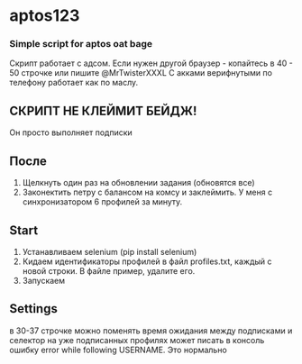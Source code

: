 # aptos123

### Simple script for aptos oat bage
Скрипт работает с адсом. Если нужен другой браузер - копайтесь в 40 - 50 строчке или пишите @MrTwisterXXXL
С акками верифнутыми по телефону работает как по маслу. 

## СКРИПТ НЕ КЛЕЙМИТ БЕЙДЖ!
Он просто выполняет подписки

## После
1) Щелкнуть один раз на обновлении задания (обновятся все)
2) Законектить петру с балансом на комсу и заклеймить. У меня с синхронизатором 6 профилей за минуту.

## Start
1) Устанавливаем selenium (pip install selenium)
2) Кидаем идентификаторы профилей в файл profiles.txt, каждый с новой строки. В файле пример, удалите его.
3) Запускаем

## Settings
в 30-37 строчке можно поменять время ожидания между подписками и селектор 
на уже подписанных профилях может писать в консоль ошибку error while following USERNAME. Это нормально
